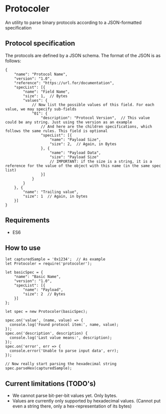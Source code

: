 # Protocoler
An utility to parse binary protocols according to a JSON-formatted specification

## Protocol specification
The protocols are defined by a JSON schema.
The format of the JSON is as follows:
```
{
    "name": "Protocol Name",
    "version": "1.0",
    "reference": "https://url.for/documentation",
    "specList": [{
        "name": "Field Name",
        "size": 1,  // Bytes
        "values": {
            // Now list the possible values of this field. For each value, we may specify sub-fields
            "01": {
                "description": "Protocol Version",  // This value could be any string. Just using the version as an example
                // And here are the children specifications, which follows the same rules. This field is optional
                "specList": [{
                    "name": "Payload Size",
                    "size": 2,  // Again, in Bytes
                }, {
                    "name": "Payload Data",
                    "size": "Payload Size"
                    // IMPORTANT: if the size is a string, it is a reference for the value of the object with this name (in the same spec list)
                }]
            }
        }
    }, {
        "name": "Trailing value",
        "size": 1  // Again, in bytes
    }]
}
```

## Requirements
* ES6

## How to use
```
let capturedSample = '0x1234';  // As example
let Protocoler = require('protocoler');

let basicSpec = {
    "name": "Basic Name",
    "version": "1.0",
    "specList": [{
        "name": "Payload",
        "size": 2  // Bytes
    }]
};

let spec = new Protocoler(basicSpec);

spec.on('value', (name, value) => {
  console.log('Found protocol item:', name, value);
});
spec.on('description', description) {
  console.log('Last value means:', description);
});
spec.on('error', err => {
  console.error('Unable to parse input data', err);
});

// Now really start parsing the hexadecimal string
spec.parseHex(capturedSample);
```

## Current limitations (TODO's)
* We cannot parse bit-per-bit values yet. Only bytes.
* Values are currently only supported by hexadecimal values. (Cannot put even a string there, only a hex-representation of its bytes)

